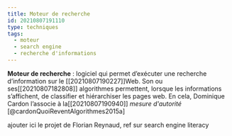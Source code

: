 ```yaml
---
title: Moteur de recherche
id: 20210807191110
type: techniques 
tags:
  - moteur
  - search engine
  - recherche d'informations
---
```

         

**Moteur de recherche** : logiciel qui permet d’exécuter une recherche d’information sur le [[20210807190227]]Web. Son ou ses[[20210807182808]] algorithmes permettent, lorsque les informations s’affichent, de classifier et hiérarchiser les pages web. En cela, Dominique Cardon l’associe à la[[20210807190940]] *mesure d'autorité* [@cardonQuoiReventAlgorithmes2015a]

ajouter ici le projet de Florian Reynaud, ref sur search engine literacy


